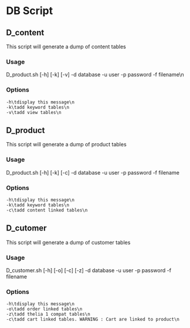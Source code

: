 # DB Script

## D_content

This script will generate a dump of content tables

### Usage

D_product.sh  [-h] [-k] [-v] -d database -u user -p password -f filename\n

### Options
	-h\tdisplay this message\n
	-k\tadd keyword tables\n
	-v\tadd view tables\n

## D_product

This script will generate a dump of product tables

### Usage

D_product.sh  [-h] [-k] [-c] -d database -u user -p password -f filename

### Options
	-h\tdisplay this message\n
	-k\tadd keyword tables\n
	-c\tadd content linked tables\n
	
## D_cutomer

This script will generate a dump of customer tables

### Usage

D_customer.sh  [-h] [-o] [-c] [-z] -d database -u user -p password -f filename

### Options
	-h\tdisplay this message\n
    -o\tadd order linked tables\n
    -z\tadd thelia 1 compat tables\n
    -c\tadd cart linked tables. WARNING : Cart are linked to product\n
